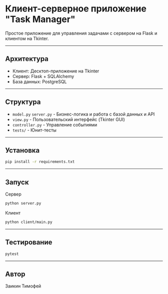 # Клиент-серверное приложение "Task Manager"

Простое приложение для управления задачами с сервером на Flask и клиентом на Tkinter.

---

## Архитектура

- Клиент: Десктоп-приложение на Tkinter
- Сервер: Flask + SQLAlchemy
- База данных: PostgreSQL

---

## Структура

- `model.py` `server.py` - Бизнес-логика и работа с базой данных и API
- `view.py` - Пользовательский интерфейс (Tkinter GUI)
- `controller.py` - Управление событиями
- `tests/` - Юнит-тесты

---

## Установка
```bash
pip install -r requirements.txt
``` 
---

## Запуск

Сервер
```bash
python server.py
```

Клиент
```bash
python client/main.py
```
---

## Тестирование
```bash
pytest
```
---

## Автор
Заикин Тимофей 

